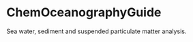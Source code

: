 ChemOceanographyGuide
=====================

Sea water, sediment and suspended particulate matter analysis.
